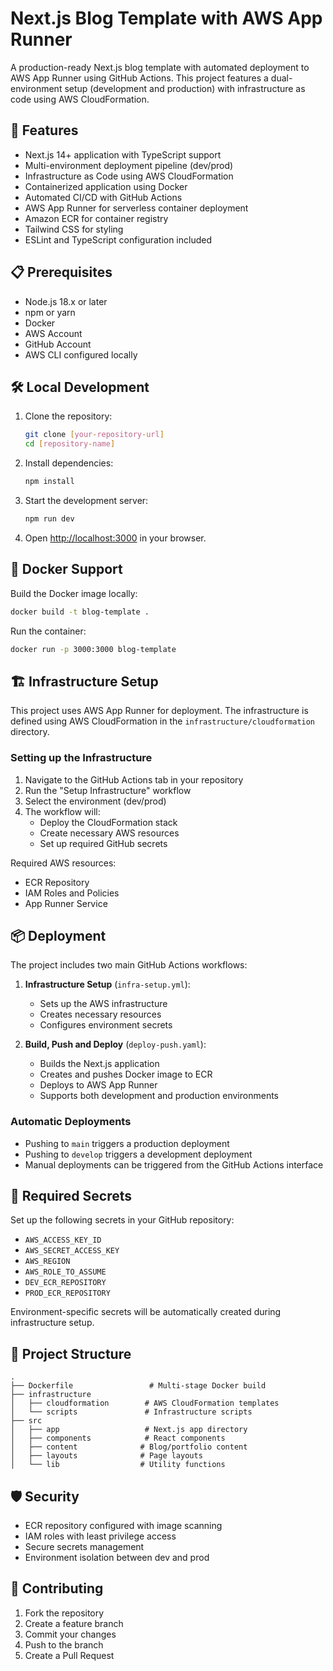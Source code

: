 # Next.js Blog Template with AWS App Runner

A production-ready Next.js blog template with automated deployment to AWS App Runner using GitHub Actions. This project features a dual-environment setup (development and production) with infrastructure as code using AWS CloudFormation.

## 🚀 Features

- Next.js 14+ application with TypeScript support
- Multi-environment deployment pipeline (dev/prod)
- Infrastructure as Code using AWS CloudFormation
- Containerized application using Docker
- Automated CI/CD with GitHub Actions
- AWS App Runner for serverless container deployment
- Amazon ECR for container registry
- Tailwind CSS for styling
- ESLint and TypeScript configuration included

## 📋 Prerequisites

- Node.js 18.x or later
- npm or yarn
- Docker
- AWS Account
- GitHub Account
- AWS CLI configured locally

## 🛠️ Local Development

1. Clone the repository:
   ```bash
   git clone [your-repository-url]
   cd [repository-name]
   ```

2. Install dependencies:
   ```bash
   npm install
   ```

3. Start the development server:
   ```bash
   npm run dev
   ```

4. Open [http://localhost:3000](http://localhost:3000) in your browser.

## 🐳 Docker Support

Build the Docker image locally:

```bash
docker build -t blog-template .
```

Run the container:

```bash
docker run -p 3000:3000 blog-template
```

## 🏗️ Infrastructure Setup

This project uses AWS App Runner for deployment. The infrastructure is defined using AWS CloudFormation in the `infrastructure/cloudformation` directory.

### Setting up the Infrastructure

1. Navigate to the GitHub Actions tab in your repository
2. Run the "Setup Infrastructure" workflow
3. Select the environment (dev/prod)
4. The workflow will:
   - Deploy the CloudFormation stack
   - Create necessary AWS resources
   - Set up required GitHub secrets

Required AWS resources:
- ECR Repository
- IAM Roles and Policies
- App Runner Service

## 📦 Deployment

The project includes two main GitHub Actions workflows:

1. **Infrastructure Setup** (`infra-setup.yml`):
   - Sets up the AWS infrastructure
   - Creates necessary resources
   - Configures environment secrets

2. **Build, Push and Deploy** (`deploy-push.yaml`):
   - Builds the Next.js application
   - Creates and pushes Docker image to ECR
   - Deploys to AWS App Runner
   - Supports both development and production environments

### Automatic Deployments

- Pushing to `main` triggers a production deployment
- Pushing to `develop` triggers a development deployment
- Manual deployments can be triggered from the GitHub Actions interface

## 🔑 Required Secrets

Set up the following secrets in your GitHub repository:

- `AWS_ACCESS_KEY_ID`
- `AWS_SECRET_ACCESS_KEY`
- `AWS_REGION`
- `AWS_ROLE_TO_ASSUME`
- `DEV_ECR_REPOSITORY`
- `PROD_ECR_REPOSITORY`

Environment-specific secrets will be automatically created during infrastructure setup.

## 📁 Project Structure

```
.
├── Dockerfile                 # Multi-stage Docker build
├── infrastructure
│   ├── cloudformation        # AWS CloudFormation templates
│   └── scripts               # Infrastructure scripts
├── src
│   ├── app                   # Next.js app directory
│   ├── components            # React components
│   ├── content              # Blog/portfolio content
│   ├── layouts              # Page layouts
│   └── lib                  # Utility functions
```

## 🛡️ Security

- ECR repository configured with image scanning
- IAM roles with least privilege access
- Secure secrets management
- Environment isolation between dev and prod

## 🤝 Contributing

1. Fork the repository
2. Create a feature branch
3. Commit your changes
4. Push to the branch
5. Create a Pull Request
